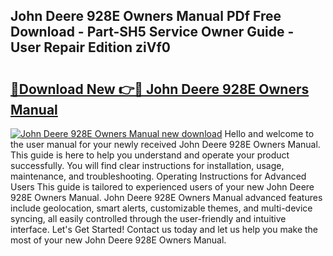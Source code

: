 ## John Deere 928E Owners Manual PDf Free Download - Part-SH5 Service Owner Guide - User Repair Edition ziVf0

# <h2><a href="http://bc93148.oget.top/?id=John+Deere+928E+Owners+Manual">🔗Download New 👉🔴 John Deere 928E Owners Manual</a></h2>

[![John Deere 928E Owners Manual new download](https://i.imgur.com/5g1atiW.png)](http://bc93148.oget.top/?id=John+Deere+928E+Owners+Manual)
Hello and welcome to the user manual for your newly received John Deere 928E Owners Manual. This guide is here to help you understand and operate your product successfully. You will find clear instructions for installation, usage, maintenance, and troubleshooting. Operating Instructions for Advanced Users This guide is tailored to experienced users of your new John Deere 928E Owners Manual. John Deere 928E Owners Manual advanced features include geolocation, smart alerts, customizable themes, and multi-device syncing, all easily controlled through the user-friendly and intuitive interface. Let's Get Started! Contact us today and let us help you make the most of your new John Deere 928E Owners Manual.
